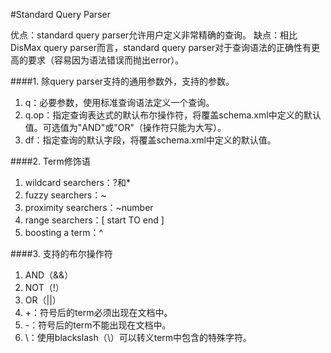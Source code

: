 #Standard Query Parser

优点：standard query parser允许用户定义非常精确的查询。
缺点：相比DisMax query parser而言，standard query parser对于查询语法的正确性有更高的要求（容易因为语法错误而抛出error）。

####1. 除query parser支持的通用参数外，支持的参数。
1) q：必要参数，使用标准查询语法定义一个查询。  
2) q.op：指定查询表达式的默认布尔操作符，将覆盖schema.xml中定义的默认值。可选值为"AND"或"OR"（操作符只能为大写）。  
3) df：指定查询的默认字段，将覆盖schema.xml中定义的默认值。

####2. Term修饰语
1) wildcard searchers：?和*  
2) fuzzy searchers：~  
3) proximity searchers：~number  
4) range searchers：[ start TO end ]  
5) boosting a term：^  

####3. 支持的布尔操作符
1) AND（&&）  
2) NOT（!）  
3) OR（||）  
4) +：符号后的term必须出现在文档中。  
5) -：符号后的term不能出现在文档中。  
6) \：使用blackslash（\）可以转义term中包含的特殊字符。